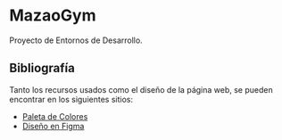 # MazaoGym

Proyecto de Entornos de Desarrollo.

## Bibliografía

Tanto los recursos usados como el diseño de la página web, se pueden encontrar en los siguientes sitios:

- [Paleta de Colores](https://coolors.co/user/palettes/66158d1859d823000be4ec66)
- [Diseño en Figma](https://www.figma.com/file/5QbTxRBoVqwzPj2uRpu9bE/MazaoGym?type=design&node-id=0%3A1&mode=design&t=Gb68wKC2VGZGkSvs-1)
